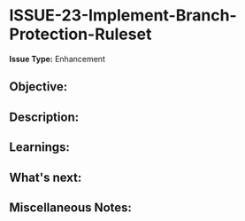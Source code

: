 # ISSUE-23-Implement-Branch-Protection-Ruleset

**Issue Type:** Enhancement

## Objective:

<!--What are the criteria for completion?-->

## Description:

<!--What is on this branch-->

## Learnings:

<!--What new knowledge was gained while working on this objective?-->

## What's next:

<!--After the completion of this objective, where should the focus be next?-->

## Miscellaneous Notes:

<!--Any other notes or observations?-->
